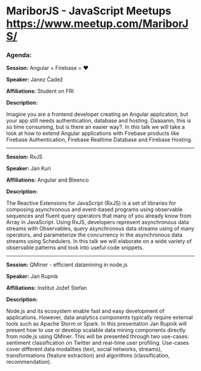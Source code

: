 # MariborJS - JavaScript Meetups https://www.meetup.com/MariborJS/
### Agenda:

**Session:** Angular + Firebase = ❤

**Speaker:** Janez Čadež 

**Affiliations:** Student on FRI

**Description:**

Imagine you are a frontend developer creating an Angular application, but your app still needs authentication, database and hosting. Daaaamn, this is so time consuming, but is there an easier way?. In this talk we will take a look at how to extend Angular applications with Firebase products like Firebase Authentication, Firebase Realtime Database and Firebase Hosting.

*** 

**Session:** RxJS

**Speaker:** Jan Kuri 

**Affiliations:** Angular and Bleenco

**Description:**

The Reactive Extensions for JavaScript (RxJS) is a set of libraries for composing asynchronous and event-based programs using observable sequences and fluent query operators that many of you already know from Array in JavaScript. Using RxJS, developers represent asynchronous data streams with Observables, query asynchronous data streams using of many operators, and parameterize the concurrency in the asynchronous data streams using Schedulers. In this talk we will elaborate on a wide variety of observable patterns and look into useful code snippets.

*** 

**Session:** QMiner - efficient datamining in node.js

**Speaker:** Jan Rupnik 

**Affiliations:** Institut Jožef Stefan

**Description:**

Node.js and its ecosystem enable fast and easy development of applications. However, data analytics components typically require external tools such as Apache Storm or Spark. In this presentation Jan Rupnik will present how to use or develop scalable data mining components directly from node.js using QMiner. This will be presented through two use-cases: sentiment classification on Twitter and real-time user profiling. Use-cases cover different data modalities (text, social networks, streams), transformations (feature extraction) and algorithms (classification, recommendation).
